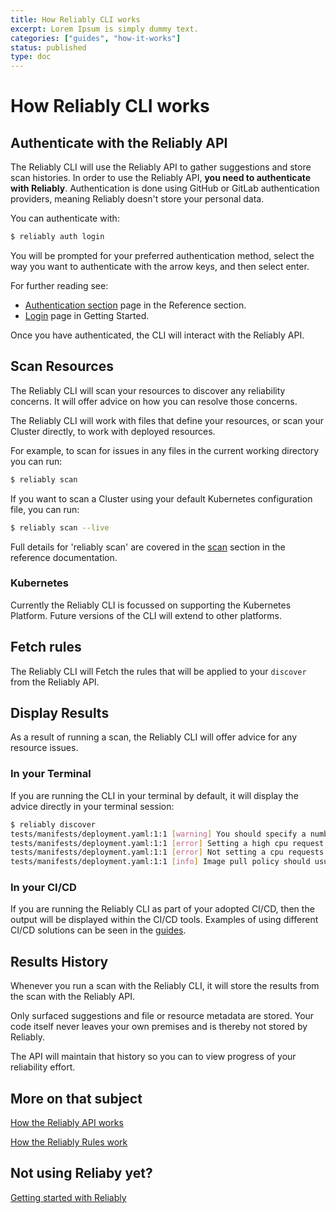 ```yaml
---
title: How Reliably CLI works
excerpt: Lorem Ipsum is simply dummy text.
categories: ["guides", "how-it-works"]
status: published
type: doc
---
```

# How Reliably CLI works

## Authenticate with the Reliably API

The Reliably CLI will use the Reliably API to gather suggestions and store scan
 histories. In order to use the Reliably API, **you need to authenticate with
 Reliably**. Authentication is done using GitHub or GitLab authentication
 providers, meaning Reliably doesn't store your personal data.

 You can authenticate with:

```bash
$ reliably auth login
```

You will be prompted for your preferred authentication method, select the way
 you want to authenticate with the arrow keys, and then select enter.

For further reading see:

* [Authentication section][reliably-auth] page in the Reference section.
* [Login][getting-started-login] page in Getting Started.

Once you have authenticated, the CLI will interact with the Reliably API.

[reliably-auth]: /docs/reference/cli/reliably-auth/
[getting-started-login]: getting-started/login/

## Scan Resources

The Reliably CLI will scan your resources to discover any reliability concerns.
It will offer advice on how you can resolve those concerns.

The Reliably CLI will work with files that define your resources, or scan your Cluster directly, to work with deployed resources.

For example, to scan for issues in any files in the current working directory
you can run:

```bash
$ reliably scan
```

If you want to scan a Cluster using your default Kubernetes configuration file,
you can run:

```bash
$ reliably scan --live
```

Full details for 'reliably scan' are covered in the [scan][reliably-scan]
section in the reference documentation.

[reliably-scan]: /reference/cli/reliably-discover/

### Kubernetes

Currently the Reliably CLI is focussed on supporting the Kubernetes Platform.
Future versions of the CLI will extend to other platforms.

## Fetch rules

The Reliably CLI will Fetch the rules that will be applied to your `discover`
from the Reliably API.

## Display Results

As a result of running a scan, the Reliably CLI will offer advice for any resource issues.

### In your Terminal

If you are running the CLI in your terminal by default, it will display the advice directly in your terminal session:

```bash
$ reliably discover
tests/manifests/deployment.yaml:1:1 [warning] You should specify a number of replicas
tests/manifests/deployment.yaml:1:1 [error] Setting a high cpu request may render pod scheduling difficult or starve other pods
tests/manifests/deployment.yaml:1:1 [error] Not setting a cpu requests means the pod will be allowed to consume the entire available CPU (unless the cluster has set a global limit)
tests/manifests/deployment.yaml:1:1 [info] Image pull policy should usually not be set to 'Always'
```

### In your CI/CD

If you are running the Reliably CLI as part of your adopted CI/CD, then the
output will be displayed within the CI/CD tools. Examples of using different
CI/CD solutions can be seen in the [guides][ci-pipeline].

[ci-pipeline]: /guides/ci-pipeline/

## Results History

Whenever you run a scan with the Reliably CLI, it will store the results from
the scan with the Reliably API.

Only surfaced suggestions and file or resource metadata are stored. Your code
itself never leaves your own premises and is thereby not stored by Reliably.

The API will maintain that history so you can to view progress of your
reliability effort.

## More on that subject

[How the Reliably API works](/guides/how-it-works/api/)

[How the Reliably Rules work](/guides/how-it-works/rules/)

## Not using Reliaby yet?

[Getting started with Reliably](/getting-started/)